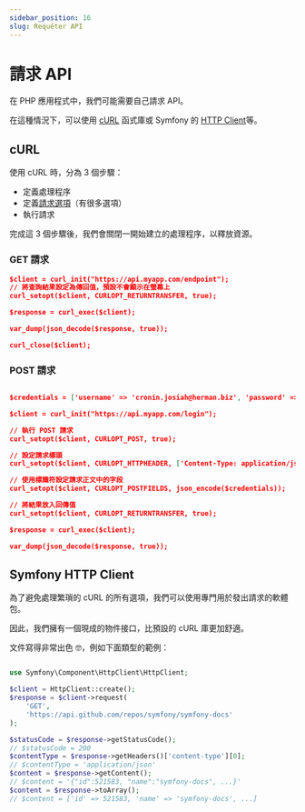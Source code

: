 ```yaml
---
sidebar_position: 16
slug: Requêter API
---
```


# 請求 API

在 PHP 應用程式中，我們可能需要自己請求 API。

在這種情況下，可以使用 [cURL](https://www.php.net/manual/en/book.curl.php) 函式庫或 Symfony 的 [HTTP Client](https://symfony.com/doc/current/http_client.html)等。

## cURL

使用 cURL 時，分為 3 個步驟：

-   定義處理程序
-   定義[請求選項](https://www.php.net/manual/en/function.curl-setopt.php)（有很多選項）
-   執行請求

完成這 3 個步驟後，我們會關閉一開始建立的處理程序，以釋放資源。

### GET 請求

```json
$client = curl_init("https://api.myapp.com/endpoint");
// 將查詢結果設定為傳回值，預設不會顯示在螢幕上
curl_setopt($client, CURLOPT_RETURNTRANSFER, true);

$response = curl_exec($client);

var_dump(json_decode($response, true));

curl_close($client);
```

### POST 請求

```json

$credentials = ['username' => 'cronin.josiah@herman.biz', 'password' => "test1234"];

$client = curl_init("https://api.myapp.com/login");

// 執行 POST 請求
curl_setopt($client, CURLOPT_POST, true);

// 設定請求標頭
curl_setopt($client, CURLOPT_HTTPHEADER, ['Content-Type: application/json']);

// 使用標識符設定請求正文中的字段
curl_setopt($client, CURLOPT_POSTFIELDS, json_encode($credentials));

// 將結果放入回傳值
curl_setopt($client, CURLOPT_RETURNTRANSFER, true);

$response = curl_exec($client);

var_dump(json_decode($response, true));

```

## Symfony HTTP Client

為了避免處理繁瑣的 cURL 的所有選項，我們可以使用專門用於發出請求的軟體包。

因此，我們擁有一個現成的物件接口，比預設的 cURL 庫更加舒適。

文件寫得非常出色 🤓，例如下面類型的範例：

```php

use Symfony\Component\HttpClient\HttpClient;

$client = HttpClient::create();
$response = $client->request(
    'GET',
    'https://api.github.com/repos/symfony/symfony-docs'
);

$statusCode = $response->getStatusCode();
// $statusCode = 200
$contentType = $response->getHeaders()['content-type'][0];
// $contentType = 'application/json'
$content = $response->getContent();
// $content = '{"id":521583, "name":"symfony-docs", ...}'
$content = $response->toArray();
// $content = ['id' => 521583, 'name' => 'symfony-docs', ...]

```
